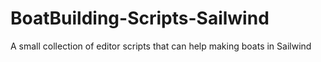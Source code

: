 # BoatBuilding-Scripts-Sailwind
A small collection of editor scripts that can help making boats in Sailwind
